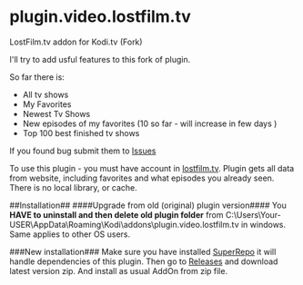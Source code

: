 # plugin.video.lostfilm.tv
LostFilm.tv addon for Kodi.tv (Fork)

I'll try to add usful features to this fork of plugin.

So far there is:

* All tv shows
* My Favorites 
* Newest Tv Shows
* New episodes of my favorites (10 so far - will increase in few days )
* Top 100 best finished tv shows 

If you found bug submit them to [Issues](https://github.com/Tommixoft/plugin.video.lostfilm.tv/issues)

To use this plugin - you must have account in [lostfilm.tv](http://lostfilm.tv). Plugin gets all data from website, including favorites and what episodes you already seen. There is no local library, or cache.

##Installation##
####Upgrade from old (original) plugin version####
You **HAVE to uninstall and then delete old plugin folder** from C:\Users\Your-USER\AppData\Roaming\Kodi\addons\plugin.video.lostfilm.tv in windows.
Same applies to other OS users.

###New installation###
Make sure you have installed [SuperRepo](https://superrepo.org/get-started/) it will handle dependencies of this plugin.
Then go to [Releases](https://github.com/Tommixoft/plugin.video.lostfilm.tv/releases) and download latest version zip. And install as usual AddOn from zip file.






